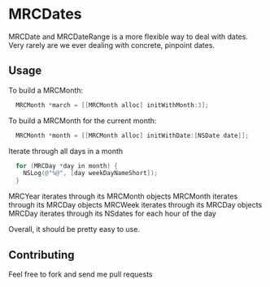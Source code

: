 MRCDates
========

MRCDate and MRCDateRange is a more flexible way to deal with dates. Very rarely are we ever dealing with concrete, pinpoint dates. 

Usage
-----

To build a MRCMonth:

```objective-c
  MRCMonth *march = [[MRCMonth alloc] initWithMonth:3];
```

To build a MRCMonth for the current month:

```objective-c
  MRCMonth *month = [[MRCMonth alloc] initWithDate:[NSDate date]];
```

Iterate through all days in a month

```objective-c
  for (MRCDay *day in month) {
    NSLog(@"%@", [day weekDayNameShort]);
  }
```

MRCYear iterates through its MRCMonth objects
MRCMonth iterates through its MRCDay objects
MRCWeek iterates through its MRCDay objects
MRCDay iterates through its NSdates for each hour of the day


Overall, it should be pretty easy to use.

Contributing
------------

Feel free to fork and send me pull requests
